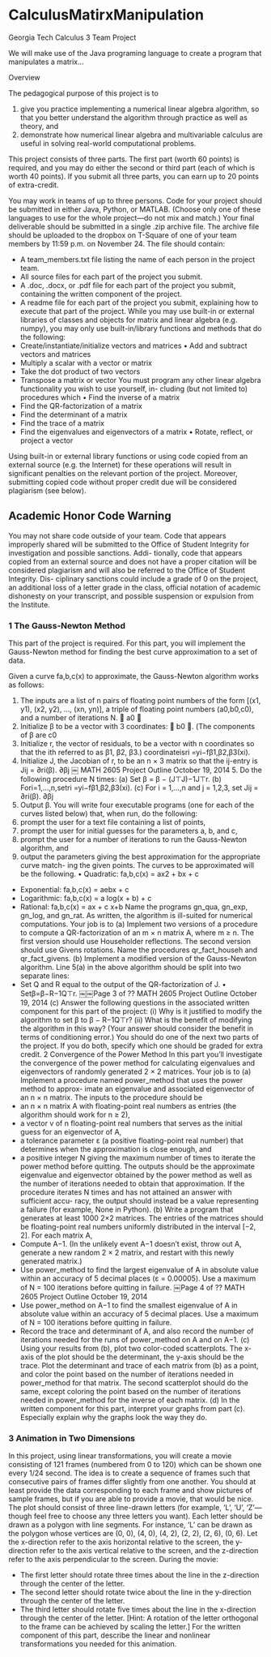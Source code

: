 CalculusMatirxManipulation
==========================

Georgia Tech Calculus 3 Team Project

We will make use of the Java programing language to create a program that manipulates a matrix...

Overview

The pedagogical purpose of this project is to

1. give you practice implementing a numerical linear algebra algorithm, so that you better understand the algorithm through practice as well as theory, and
2. demonstrate how numerical linear algebra and multivariable calculus are useful in solving real-world computational problems.

This project consists of three parts. The first part (worth 60 points) is required, and you may do either the second or third part (each of which is worth 40 points). If you submit all three parts, you can earn up to 20 points of extra-credit.

You may work in teams of up to three persons. Code for your project should be submitted in either Java, Python, or MATLAB. (Choose only one of these languages to use for the whole project—do not mix and match.) Your final deliverable should be submitted in a single .zip archive file. The archive file should be uploaded to the dropbox on T-Square of one of your team members by 11:59 p.m. on November 24. The file should contain:

* A team_members.txt file listing the name of each person in the project team.
* All source files for each part of the project you submit.
* A .doc, .docx, or .pdf file for each part of the project you submit, containing the written component of the project.
* A readme file for each part of the project you submit, explaining how to execute that part of the project.
While you may use built-in or external libraries of classes and objects for matrix and linear algebra (e.g. numpy), you may only use built-in/library functions and methods that do the following:
* Create/instantiate/initialize vectors and matrices • Add and subtract vectors and matrices
* Multiply a scalar with a vector or matrix
* Take the dot product of two vectors
* Transpose a matrix or vector
You must program any other linear algebra functionality you wish to use yourself, in-
cluding (but not limited to) procedures which • Find the inverse of a matrix
* Find the QR-factorization of a matrix
* Find the determinant of a matrix
* Find the trace of a matrix
* Find the eigenvalues and eigenvectors of a matrix • Rotate, reflect, or project a vector

Using built-in or external library functions or using code copied from an external source (e.g. the Internet) for these operations will result in significant penalties on the relevant portion of the project. Moreover, submitting copied code without proper credit due will be considered plagiarism (see below).

## Academic Honor Code Warning

You may not share code outside of your team. Code that appears improperly shared will be submitted to the Office of Student Integrity for investigation and possible sanctions. Addi- tionally, code that appears copied from an external source and does not have a proper citation will be considered plagiarism and will also be referred to the Office of Student Integrity. Dis- ciplinary sanctions could include a grade of 0 on the project, an additional loss of a letter grade in the class, official notation of academic dishonesty on your transcript, and possible suspension or expulsion from the Institute.

### 1 The Gauss-Newton Method
This part of the project is required. For this part, you will implement the Gauss-Newton method for finding the best curve approximation to a set of data.

Given a curve fa,b,c(x) to approximate, the Gauss-Newton algorithm works as follows:

1. The inputs are a list of n pairs of floating point numbers of the form
[(x1, y1), (x2, y2), ..., (xn, yn)],
a triple of floating point numbers (a0,b0,c0), and a number of iterations N.
 a0 
2. Initialize β to be a vector with 3 coordinates:  b0 . (The components of β are
c0
3. Initialize r, the vector of residuals, to be a vector with n coordinates so that the ith
referred to as β1, β2, β3.) coordinateisri =yi−fβ1,β2,β3(xi).
4. Initialize J, the Jacobian of r, to be an n × 3 matrix so that the ij-entry is Jij = ∂ri(β).
∂βj
￼
MATH 2605 Project Outline October 19, 2014 5. Do the following procedure N times:
(a) Set β = β − (J⊤J)−1J⊤r.
(b) Fori=1,...,n,setri =yi−fβ1,β2,β3(xi).
(c) For i = 1,...,n and j = 1,2,3, set
Jij = ∂ri(β).
∂βj
6. Output β.
You will write four executable programs (one for each of the curves listed below) that,
when run, do the following:
1. prompt the user for a text file containing a list of points,
2. prompt the user for initial guesses for the parameters a, b, and c,
3. prompt the user for a number of iterations to run the Gauss-Newton algorithm, and
4. output the parameters giving the best approximation for the appropriate curve match- ing the given points.
The curves to be approximated will be the following. • Quadratic: fa,b,c(x) = ax2 + bx + c
* Exponential: fa,b,c(x) = aebx + c
* Logarithmic: fa,b,c(x) = a log(x + b) + c
* Rational: fa,b,c(x) = ax + c x+b
Name the programs gn_qua, gn_exp, gn_log, and gn_rat.
As written, the algorithm is ill-suited for numerical computations. Your job is to
(a) Implement two versions of a procedure to compute a QR-factorization of an m × n matrix A, where m ≥ n. The first version should use Householder reflections. The second version should use Givens rotations. Name the procedures qr_fact_househ and qr_fact_givens.
(b) Implement a modified version of the Gauss-Newton algorithm. Line 5(a) in the above algorithm should be split into two separate lines:
* Set Q and R equal to the output of the QR-factorization of J. • Setβ=β−R−1Q⊤r.
￼￼Page 3 of ??
MATH 2605 Project Outline October 19, 2014
(c) Answer the following questions in the associated written component for this part of the project:
(i) Why is it justified to modify the algorithm to set β to β − R−1Q⊤r?
(ii) What is the benefit of modifying the algorithm in this way? (Your answer should
consider the benefit in terms of conditioning error.)
You should do one of the next two parts of the project. If you do both, specify which one should be graded for extra credit.
2 Convergence of the Power Method
In this part you’ll investigate the convergence of the power method for calculating eigenvalues and eigenvectors of randomly generated 2 × 2 matrices.
Your job is to
(a) Implement a procedure named power_method that uses the power method to approx- imate an eigenvalue and associated eigenvector of an n × n matrix. The inputs to the procedure should be
* an n × n matrix A with floating-point real numbers as entries (the algorithm should work for n ≥ 2),
* a vector v of n floating-point real numbers that serves as the initial guess for an eigenvector of A,
* a tolerance parameter ε (a positive floating-point real number) that determines when the approximation is close enough, and
* a positive integer N giving the maximum number of times to iterate the power method before quitting.
The outputs should be the approximate eigenvalue and eigenvector obtained by the power method as well as the number of iterations needed to obtain that approximation. If the procedure iterates N times and has not attained an answer with sufficient accu- racy, the output should instead be a value representing a failure (for example, None in Python).
(b) Write a program that generates at least 1000 2×2 matrices. The entries of the matrices should be floating-point real numbers uniformly distributed in the interval [−2, 2]. For
each matrix A,
* Compute A−1. (In the unlikely event A−1 doesn’t exist, throw out A, generate a new random 2 × 2 matrix, and restart with this newly generated matrix.)
* Use power_method to find the largest eigenvalue of A in absolute value within an accuracy of 5 decimal places (ε = 0.00005). Use a maximum of N = 100 iterations before quitting in failure.
￼Page 4 of ??
MATH 2605 Project Outline October 19, 2014
* Use power_method on A−1 to find the smallest eigenvalue of A in absolute value within an accuracy of 5 decimal places. Use a maximum of N = 100 iterations before quitting in failure.
* Record the trace and determinant of A, and also record the number of iterations needed for the runs of power_method on A and on A−1.
(c) Using your results from (b), plot two color-coded scatterplots. The x-axis of the plot should be the determinant, the y-axis should be the trace. Plot the determinant and trace of each matrix from (b) as a point, and color the point based on the number of iterations needed in power_method for that matrix. The second scatterplot should do the same, except coloring the point based on the number of iterations needed in power_method for the inverse of each matrix.
(d) In the written component for this part, interpret your graphs from part (c). Especially explain why the graphs look the way they do.

### 3 Animation in Two Dimensions

In this project, using linear transformations, you will create a movie consisting of 121 frames (numbered from 0 to 120) which can be shown one every 1/24 second. The idea is to create a sequence of frames such that consecutive pairs of frames differ slightly from one another. You should at least provide the data corresponding to each frame and show pictures of sample frames, but if you are able to provide a movie, that would be nice.
The plot should consist of three line-drawn letters (for example, ‘L’, ‘U’, ‘Z’—though feel free to choose any three letters you want). Each letter should be drawn as a polygon with line segments. For instance, ‘L’ can be drawn as the polygon whose vertices are
(0, 0), (4, 0), (4, 2), (2, 2), (2, 6), (0, 6).
Let the x-direction refer to the axis horizontal relative to the screen, the y-direction refer to the axis vertical relative to the screen, and the z-direction refer to the axis perpendicular to the screen.
During the movie:
* The first letter should rotate three times about the line in the z-direction through the center of the letter.
* The second letter should rotate twice about the line in the y-direction through the center of the letter.
* The third letter should rotate five times about the line in the x-direction through the center of the letter.
[Hint: A rotation of the letter orthogonal to the frame can be achieved by scaling the letter.] For the written component of this part, describe the linear and nonlinear transformations
you needed for this animation.
